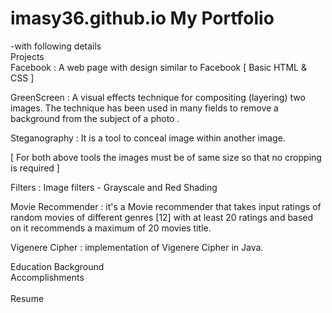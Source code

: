 # imasy36.github.io  My Portfolio
  -with following details <br>
Projects <br>
  Facebook : A web page with design similar to Facebook [ Basic HTML & CSS ]

  GreenScreen : A visual effects technique for compositing (layering) two images. The technique has been used in many fields to remove a
              background from the subject of a photo .
              
  Steganography : It is a tool to conceal image within another image.

  [ For both above tools the images must be of same size so that no cropping is required ]

  Filters : Image filters - Grayscale and Red Shading
  
  Movie Recommender : it's a Movie recommender that takes input ratings of random movies of different genres [12] with at least 20 ratings and based on it recommends a maximum of    20 movies title.
  
  Vigenere Cipher : implementation of Vigenere Cipher in Java.
 
Education Background<br> 
Accomplishments <br>  
Resume <br>
